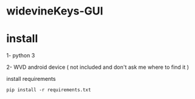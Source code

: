# widevineKeys-GUI



# install

1- python 3 

2- WVD android device ( not included and don't ask me where to find it )

install requirements
```
pip install -r requirements.txt
```
